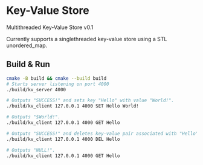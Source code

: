 # Key-Value Store
Multithreaded Key-Value Store v0.1

Currently supports a singlethreaded key-value store using a STL unordered_map.

## Build & Run
```bash
cmake -B build && cmake --build build
# Starts server listening on port 4000
./build/kv_server 4000 

# Outputs "SUCCESS!" and sets key "Hello" with value "World!".
./build/kv_client 127.0.0.1 4000 SET Hello World!

# Outputs "$World!".
./build/kv_client 127.0.0.1 4000 GET Hello

# Outputs "SUCCESS!" and deletes key-value pair associated with "Hello".
./build/kv_client 127.0.0.1 4000 DEL Hello

# Outputs "NULL!".
./build/kv_client 127.0.0.1 4000 GET Hello